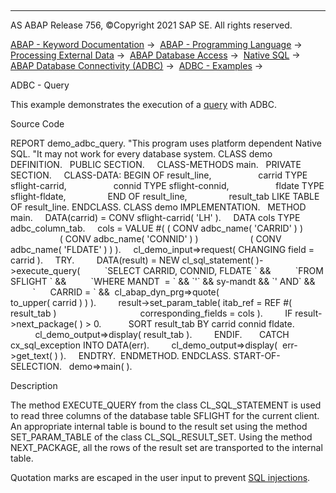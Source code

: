   

* * *

AS ABAP Release 756, ©Copyright 2021 SAP SE. All rights reserved.

[ABAP - Keyword Documentation](javascript:call_link\('abenabap.htm'\)) →  [ABAP - Programming Language](javascript:call_link\('abenabap_reference.htm'\)) →  [Processing External Data](javascript:call_link\('abenabap_language_external_data.htm'\)) →  [ABAP Database Access](javascript:call_link\('abendb_access.htm'\)) →  [Native SQL](javascript:call_link\('abennative_sql.htm'\)) →  [ABAP Database Connectivity (ADBC)](javascript:call_link\('abenadbc.htm'\)) →  [ADBC - Examples](javascript:call_link\('abenadbc_abexas.htm'\)) → 

ADBC - Query

This example demonstrates the execution of a [query](javascript:call_link\('abenadbc_query.htm'\)) with ADBC.

Source Code

REPORT demo\_adbc\_query.
"This program uses platform dependent Native SQL.
"It may not work for every database system.
CLASS demo DEFINITION.
  PUBLIC SECTION.
    CLASS-METHODS main.
  PRIVATE SECTION.
    CLASS-DATA: BEGIN OF result\_line,
                  carrid TYPE sflight-carrid,
                  connid TYPE sflight-connid,
                  fldate TYPE sflight-fldate,
                END OF result\_line,
                result\_tab LIKE TABLE OF result\_line.
ENDCLASS.
CLASS demo IMPLEMENTATION.
  METHOD main.
    DATA(carrid) = CONV sflight-carrid( 'LH' ).
    DATA cols TYPE adbc\_column\_tab.
    cols = VALUE #( ( CONV adbc\_name( 'CARRID' ) )
                    ( CONV adbc\_name( 'CONNID' ) )
                    ( CONV adbc\_name( 'FLDATE' ) ) ).
    cl\_demo\_input=>request( CHANGING field = carrid ).
    TRY.
        DATA(result) = NEW cl\_sql\_statement( )->execute\_query(
         \`SELECT CARRID, CONNID, FLDATE \` &&
         \`FROM SFLIGHT \` &&
         \`WHERE MANDT  = \` && \`'\` && sy-mandt && \`' AND\` &&
         \`      CARRID = \` &&  cl\_abap\_dyn\_prg=>quote(
                                 to\_upper( carrid ) ) ).
        result->set\_param\_table( itab\_ref = REF #( result\_tab )
                                 corresponding\_fields = cols ).
        IF result->next\_package( ) > 0.
          SORT result\_tab BY carrid connid fldate.
          cl\_demo\_output=>display( result\_tab ).
        ENDIF.
      CATCH cx\_sql\_exception INTO DATA(err).
        cl\_demo\_output=>display(  err->get\_text( ) ).
    ENDTRY.  ENDMETHOD.
ENDCLASS.
START-OF-SELECTION.
  demo=>main( ).

Description

The method EXECUTE\_QUERY from the class CL\_SQL\_STATEMENT is used to read three columns of the database table SFLIGHT for the current client. An appropriate internal table is bound to the result set using the method SET\_PARAM\_TABLE of the class CL\_SQL\_RESULT\_SET. Using the method NEXT\_PACKAGE, all the rows of the result set are transported to the internal table.

Quotation marks are escaped in the user input to prevent [SQL injections](javascript:call_link\('abensql_injection_glosry.htm'\) "Glossary Entry").